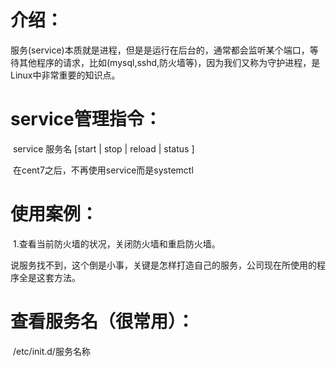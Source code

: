 # 介绍：

​	服务(service)本质就是进程，但是是运行在后台的，通常都会监听某个端口，等待其他程序的请求，比如(mysql,sshd,防火墙等)，因为我们又称为守护进程，是Linux中非常重要的知识点。

# service管理指令：

​	service 服务名	[start | stop | reload | status ]

​	在cent7之后，不再使用service而是systemctl

# 使用案例：

​	1.查看当前防火墙的状况，关闭防火墙和重启防火墙。

​		说服务找不到，这个倒是小事，关键是怎样打造自己的服务，公司现在所使用的程序全是这套方法。

# 查看服务名（很常用）：

​	 /etc/init.d/服务名称